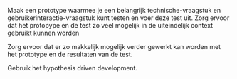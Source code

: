 Maak een prototype waarmee je een belangrijk technische-vraagstuk en gebruikerinteractie-vraagstuk kunt testen en voer deze test uit. Zorg ervoor dat het protopype en de test zo veel mogelijk in de uiteindelijk context gebruikt kunnen worden

Zorg ervoor dat er zo makkelijk mogelijk verder gewerkt kan worden met het prototype en de resultaten van de test.

Gebruik het hypothesis driven development.

